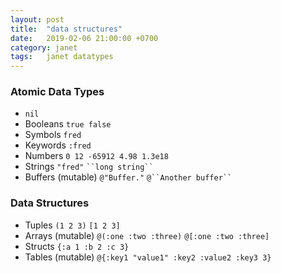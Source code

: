 ```yaml
---
layout: post
title:  "data structures"
date:   2019-02-06 21:00:00 +0700
category: janet
tags:   janet datatypes
---
```


### Atomic Data Types
- `nil`
- Booleans `true false`
- Symbols `fred`
- Keywords `:fred`
- Numbers `0 12 -65912 4.98 1.3e18`
- Strings `"fred"` ``` ``long string`` ```
- Buffers (mutable) `@"Buffer."` ``` @``Another buffer`` ```

### Data Structures
- Tuples `(1 2 3)` `[1 2 3]`
- Arrays (mutable) `@(:one :two :three)` `@[:one :two :three]`
- Structs `{:a 1 :b 2 :c 3}`
- Tables (mutable) `@{:key1 "value1" :key2 :value2 :key3 3}`
